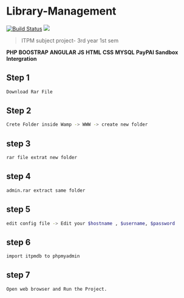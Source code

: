 # Library-Management
[![Build Status](https://travis-ci.org/joemccann/dillinger.svg?branch=master)](https://travis-ci.org/joemccann/dillinger)
![](https://img.shields.io/bower/v/editor.md.svg)

>ITPM subject project- 3rd year 1st sem

**PHP**
**BOOSTRAP** 
**ANGULAR**
**JS** 
**HTML** 
**CSS** 
**MYSQL** 
**PayPAl Sandbox Intergration**

Step 1
----------------------------------------------------------

```sh
Download Rar File
```

Step 2 
----------------------------------------------------------
```sh
Crete Folder inside Wamp -> WWW -> create new folder
```

step 3 
--------------------------------------------------------
```sh
rar file extrat new folder
```
step 4 
--------------------------------------------------------
```sh
admin.rar extract same folder
```
step 5 
--------------------------------------------------------
```sh
edit config file -> Edit your $hostname , $username, $password
```
step 6 
--------------------------------------------------------
```sh
import itpmdb to phpmyadmin
```

step 7 
--------------------------------------------------------
```sh
Open web browser and Run the Project.
```
 
